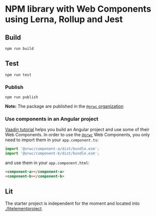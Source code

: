 # NPM library with Web Components using Lerna, Rollup and Jest

## Build

`npm run build`

## Test

`npm run test`

### Publish

`npm run publish`

**Note:** The package are published in the [`@orwc` organization](https://www.npmjs.com/settings/orwc/packages)

### Use components in an Angular project

[Vaadin tutorial](https://vaadin.com/learn/tutorials/using-web-components-in-angular) helps you build an Angular project and use some of their Web Components.
In order to use the [`@orwc`](https://www.npmjs.com/settings/orwc/packages) Web Components, you only need to import them in your `app.component.ts`:

```ts
import '@orwc/component-a/dist/bundle.esm';
import '@orwc/component-b/dist/bundle.esm';
```

and use them in your `app.component.html`:

```html
<component-a></component-a>
<component-b></component-b>
```

## Lit

The starter project is independent for the moment and located into [./litelementproject](https://github.com/julien-deramond/o-web-components/tree/main/litelementproject).
